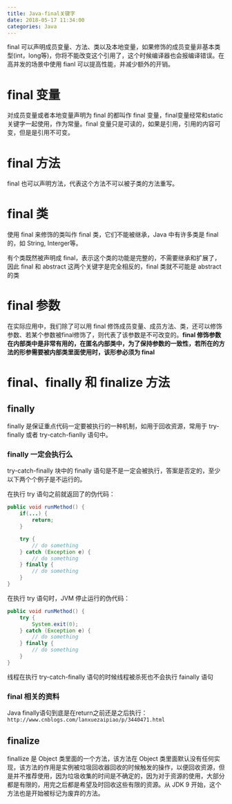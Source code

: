 ```yaml
---
title: Java-final关键字
date: 2018-05-17 11:34:00
categories: Java
---
```


final 可以声明成员变量、方法、类以及本地变量，如果修饰的成员变量非基本类型(int，long等)，你将不能改变这个引用了，这个时候编译器也会报编译错误。在高并发的场景中使用 fianl 可以提高性能，并减少额外的开销。

# final 变量

对成员变量或者本地变量声明为 final 的都叫作 final 变量，final变量经常和static关键字一起使用，作为常量。final 变量只是可读的，如果是引用，引用的内容可变，但是是引用不可变。

# final 方法

final 也可以声明方法，代表这个方法不可以被子类的方法重写。

# final 类

使用 final 来修饰的类叫作 final 类，它们不能被继承，Java 中有许多类是 final 的，如 String, Interger等。

<!-- more -->

<div class="note default"><p> 有个类既然被声明成 final，表示这个类的功能是完整的，不需要继承和扩展了，因此 final 和 abstract 这两个关键字是完全相反的，final 类就不可能是 abstract 的类 </p></div>

# final 参数

在实际应用中，我们除了可以用 final 修饰成员变量、成员方法、类，还可以修饰参数、若某个参数被final修饰了，则代表了该参数是不可改变的。**final 修饰参数在内部类中是非常有用的，在匿名内部类中，为了保持参数的一致性，若所在的方法的形参需要被内部类里面使用时，该形参必须为 final**

# final、finally 和 finalize 方法

## finally

finally 是保证重点代码一定要被执行的一种机制，如用于回收资源，常用于 try-finally 或者 try-catch-fianlly 语句中。

### finally 一定会执行么

try-catch-finally 块中的 finally 语句是不是一定会被执行，答案是否定的，至少以下两个个例子是不运行的。

在执行 try 语句之前就返回了的伪代码：

```java
public void runMethod() {
    if(...) {
        return;
    }

    try {
        // do something
    } catch (Exception e) {
        // do something
    } finally {
        // do something
    }
}
```

在执行 try 语句时，JVM 停止运行的伪代码：

```java
public void runMethod() {
    try {
        System.exit(0);
    } catch (Exception e) {
        // do something
    } finally {
        // do something
    }
}
```

<div class="note default"><p> 线程在执行 try-catch-finally 语句的时候线程被杀死也不会执行 fainally 语句 </p></div>

### final 相关的资料

Java finally语句到底是在return之前还是之后执行：`http://www.cnblogs.com/lanxuezaipiao/p/3440471.html`

## finalize

finallize 是 Object 类里面的一个方法，该方法在 Object 类里面默认没有任何实现，该方法的作用是实例被垃圾回收器回收的时候触发的操作，以便回收资源，但是并不推荐使用，因为垃圾收集的时间是不确定的，因为对于资源的使用，大部分都是有限的，用完之后都是希望及时回收这些有限的资源。从 JDK 9 开始，这个方法也是开始被标记为废弃的方法。